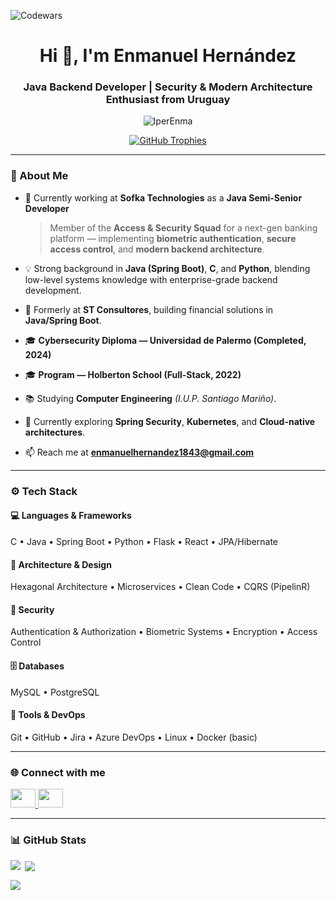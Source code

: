 ![Codewars](https://www.codewars.com/users/IperEnma/badges/large)

<h1 align="center">Hi 👋, I'm Enmanuel Hernández</h1>
<h3 align="center">Java Backend Developer | Security & Modern Architecture Enthusiast from Uruguay</h3>

<p align="center">
  <img src="https://komarev.com/ghpvc/?username=IperEnma&label=Profile%20views&color=0e75b6&style=flat" alt="IperEnma" />
</p>

<p align="center">
  <a href="https://github.com/ryo-ma/github-profile-trophy">
    <img src="https://github-profile-trophy.vercel.app/?username=IperEnma&theme=tokyonight&margin-w=10&margin-h=10&no-bg=true&no-frame=true" alt="GitHub Trophies" />
  </a>
</p>

---

### 💼 About Me

- 🔭 Currently working at **Sofka Technologies** as a **Java Semi-Senior Developer**  
  > Member of the **Access & Security Squad** for a next-gen banking platform — implementing **biometric authentication**, **secure access control**, and **modern backend architecture**.

- 💡 Strong background in **Java (Spring Boot)**, **C**, and **Python**, blending low-level systems knowledge with enterprise-grade backend development.

- 🧩 Formerly at **ST Consultores**, building financial solutions in **Java/Spring Boot**.

- 🎓 **Cybersecurity Diploma — Universidad de Palermo (Completed, 2024)**  
- 🎓 **Program — Holberton School (Full-Stack, 2022)**  
- 📚 Studying **Computer Engineering** *(I.U.P. Santiago Mariño)*.

- 🌱 Currently exploring **Spring Security**, **Kubernetes**, and **Cloud-native architectures**.

- 📫 Reach me at **enmanuelhernandez1843@gmail.com**

---

### ⚙️ Tech Stack

#### 💻 Languages & Frameworks
C • Java • Spring Boot • Python • Flask • React • JPA/Hibernate

#### 🧱 Architecture & Design
Hexagonal Architecture • Microservices • Clean Code • CQRS (PipelinR)

#### 🔐 Security
Authentication & Authorization • Biometric Systems • Encryption • Access Control

#### 🗄️ Databases
MySQL • PostgreSQL

#### 🧰 Tools & DevOps
Git • GitHub • Jira • Azure DevOps • Linux • Docker (basic)

---

### 🌐 Connect with me
<p align="left">
  <a href="https://linkedin.com/in/enmanuel-h-a382b2121" target="_blank">
    <img src="https://raw.githubusercontent.com/rahuldkjain/github-profile-readme-generator/master/src/images/icons/Social/linked-in-alt.svg" height="30" width="40"/>
  </a>
  <a href="https://github.com/IperEnma" target="_blank">
    <img src="https://raw.githubusercontent.com/rahuldkjain/github-profile-readme-generator/master/src/images/icons/Social/github.svg" height="30" width="40"/>
  </a>
</p>

---

### 📊 GitHub Stats
<p><img align="left" src="https://github-readme-stats.vercel.app/api/top-langs?username=IperEnma&show_icons=true&layout=compact&theme=tokyonight" /></p>

<p>&nbsp;<img align="center" src="https://github-readme-stats.vercel.app/api?username=IperEnma&show_icons=true&theme=tokyonight" /></p>

<p><img align="center" src="https://github-readme-streak-stats.herokuapp.com/?user=IperEnma&theme=tokyonight" /></p>

